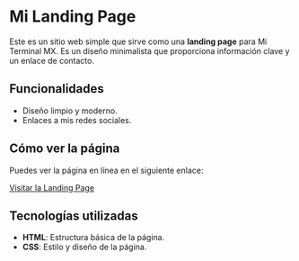 # Mi Landing Page

Este es un sitio web simple que sirve como una **landing page** para Mi Terminal MX. Es un diseño minimalista que proporciona información clave y un enlace de contacto.

## Funcionalidades

- Diseño limpio y moderno.
- Enlaces a mis redes sociales.

## Cómo ver la página

Puedes ver la página en línea en el siguiente enlace:

[Visitar la Landing Page]()

## Tecnologías utilizadas

- **HTML**: Estructura básica de la página.
- **CSS**: Estilo y diseño de la página.
